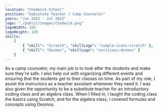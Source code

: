 ```yaml
---
location: "Chadwick School"
position: "Subsitute Teacher / Camp Counselor"
years: "Jun 2022 - Jul 2022"
logo: "./public/images/chadwick.png"
logoWidth: 100
logoHeight: 100
skills:
    [
        { "skill": "Scratch", "skillLogo": "simple-icons:scratch" },
        { "skill": "Desmos", "skillLogo": "arcticons:desmos" }
    ]
---
```


As a camp counselor, my main job is to look after the students and make sure they're safe. I also help out with organizing different events and ensuring that the students get to their classes on time. As part of my role, I assist the instructors as a teacher assistant whenever they need it.
I was also given the opportunity to be a substitute teacher for an introductory coding class and an algebra class. When I filled in, I taught the coding class the basics using Scratch, and for the algebra class, I covered formulas and concepts using Desmos.
